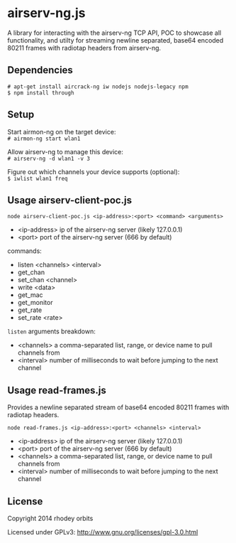 airserv-ng.js
===============

A library for interacting with the airserv-ng TCP API, POC to showcase all functionality, and
utilty for streaming newline separated, base64 encoded 80211 frames with radiotap headers from
airserv-ng.

Dependencies
---------------------------
`# apt-get install aircrack-ng iw nodejs nodejs-legacy npm`  
`$ npm install through`

Setup
---------------------------
Start airmon-ng on the target device:  
`# airmon-ng start wlan1`

Allow airserv-ng to manage this device:  
`# airserv-ng -d wlan1 -v 3`

Figure out which channels your device supports (optional):  
`$ iwlist wlan1 freq`

Usage airserv-client-poc.js
---------------------------
`node airserv-client-poc.js <ip-address>:<port> <command> <arguments>`
  + \<ip-address\> ip of the airserv-ng server (likely 127.0.0.1)
  + \<port\> port of the airserv-ng server (666 by default)

commands:
  + listen \<channels\> \<interval\>
  + get_chan
  + set_chan \<channel\>
  + write \<data\>
  + get_mac
  + get_monitor
  + get_rate
  + set_rate \<rate\>

`listen` arguments breakdown:
  + \<channels\> a comma-separated list, range, or device name to pull channels from
  + \<interval\> number of milliseconds to wait before jumping to the next channel

Usage read-frames.js
---------------------------
Provides a newline separated stream of base64 encoded 80211 frames with radiotap headers.  
  
`node read-frames.js <ip-address>:<port> <channels> <interval>`
  + \<ip-address\> ip of the airserv-ng server (likely 127.0.0.1)
  + \<port\> port of the airserv-ng server (666 by default)
  + \<channels\> a comma-separated list, range, or device name to pull channels from
  + \<interval\> number of milliseconds to wait before jumping to the next channel

License
---------------------------
Copyright 2014 rhodey orbits  

Licensed under GPLv3: http://www.gnu.org/licenses/gpl-3.0.html